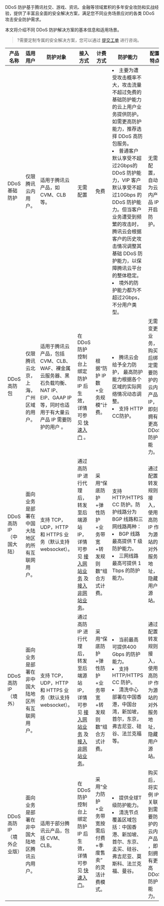 DDoS 防护基于腾讯社交、游戏、资讯、金融等领域累积的多年安全攻防和实战经验，提供了丰富且全面的安全解决方案，满足您不同业务场景应对的各类 DDoS 攻击安全防护需求。

本文将介绍不同 DDoS 防护解决方案的基本信息和适用场景。
>?需要定制专属的安全解决方案，您可以通过 [提交工单](https://console.cloud.tencent.com/workorder/category) 进行咨询。


| 产品名称 | 适用用户 | 防护对象 |接入方式 | 计费方式 | 防护能力 |配置特点 |
|---------|---------|---------|---------|---------|---------|---------|
|DDoS 基础防护 | 仅限腾讯云内用户。 | 适用于腾讯云产品，如 CVM、CLB 等。 |无需配置 | 免费| <li>主要为遭受攻击概率不大，攻击流量不超过免费的基础防护能力的云上用户业务提供防护。如需更高防护能力，推荐选择 DDoS 高防包服务。<li>普通客户默认享受不超过2Gbps的 DDoS 防护能力，VIP 客户默认享受不超过10Gbps 的 DDoS 防护能力。但当客户业务遭受到频繁的攻击时，腾讯云会根据客户的历史攻击情况调整其基础 DDoS 防护能力，以保障腾讯云平台的整体稳定。<li>境外的防护能力都为不超过2Gbps，不分用户类型。|无需配置，自动为云内产品 IP 开启防护。 |
|DDoS 高防包|仅限腾讯云北京，上海，广州区域的用户。|适用于腾讯云产品，包括 CVM、CLB、WAF、裸金属云服务器、黑石负载均衡、NAT IP、EIP、GAAP IP 等，同时也适用于有大量云产品 IP 需要防护的用户 。|在 DDoS 防护控制台上绑定防护 IP 后生效，详情可参见 [快速入门](https://cloud.tencent.com/document/product/1021/43898) 。|根据“防护 IP 数+业务规模”计费。|<li>腾讯云会给予全力防护， 最高防护能力根据各个区域的实际网络情况动态调整。</li><li>支持 HTTP CC防护。</li>|无需变更业务，购买后绑定需要防护的云内产品 IP，即刻拥有更高 DDoS 防护能力。|
|DDoS 高防 IP（中国大陆）|面向业务是部署在中国大陆地区的所有互联网用户。|支持 TCP，UDP，HTTP 和 HTTPS 业务（默认支持    websocket）。|通过高防 IP 进行代理后，转发至后端源站 IP，详情可参见 [接入网站业务](https://cloud.tencent.com/document/product/1014/44087) 及 [接入非网站业务](https://cloud.tencent.com/document/product/1014/44088)。|采用“保底防护+弹性防护+业务带宽+转发规则数”组合方式计费。|支持 HTTP/HTTPS CC 防护。防护线路分为 BGP 线路和三网线路两种：<li>BGP 线路最高提供 T 级防护能力。<li>三网线路最高可提供 1 Tbps 的防护能力。|通过配置转发规则接入，使用高防 IP 作为源站的对外服务地址，隐藏用户源站。|
|DDoS 高防 IP（境外）|面向业务是部署在非中国大陆地区所有互联网用户。|支持 TCP，UDP，HTTP 和 HTTPS 业务（默认支持  websocket）。|通过高防 IP 进行代理后，转发至后端源站 IP，详情可参见 [接入网站业务](https://cloud.tencent.com/document/product/1014/44087) 及 [接入非网站业务](https://cloud.tencent.com/document/product/1014/44088)。|采用“保底防护+弹性防护+业务带宽+转发规则数”组合方式计费。|<li>	当前最高可提供400 Gbps 的防护能力。<li>	支持 HTTP/HTTPS CC 防护。<li>清洗中心部署在中国香港，中国台湾，新加坡，首尔，东京，弗吉尼亚、硅谷、法兰克福等。|通过配置转发规则接入，使用高防 IP 作为源站的对外服务地址，隐藏用户源站。|
|DDoS高防IP（境外企业版）|面向业务是部署在非中国大陆地区腾讯云内用户。|适用于部分腾讯云产品，包括 CVM、CLB。|在 DDoS 防护控制台上绑定防护 IP 后生效，详情可参见 [快速入门](https://cloud.tencent.com/document/product/1014/56250)。 |采用“全力防护+业务带宽按需后付费+季度售卖” 的灵活计费模式。|<li>提供全球T级防护能力。<li>	清洗节点覆盖区域包括：中国香港、新加坡、首尔、东京、孟买、硅谷、弗吉尼亚、莫斯科、法兰克福、曼谷。|购买后，将实例 IP 关联到需要防护的云内产品 ，即刻拥有更高 DDoS 防护能力。|

